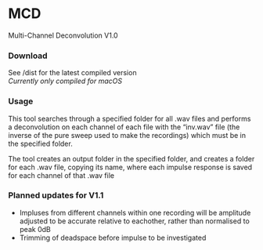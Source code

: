 # MCD
Multi-Channel Deconvolution V1.0

### Download
See /dist for the latest compiled version  
*Currently only compiled for macOS*  

### Usage
This tool searches through a specified folder for all .wav files and performs a deconvolution on each channel of each file with the “inv.wav” file (the inverse of the pure sweep used to make the recordings) which must be in the specified folder.

The tool creates an output folder in the specified folder, and creates a folder for each .wav file, copying its name, where each impulse response is saved for each channel of that .wav file

### Planned updates for V1.1
- Impluses from different channels within one recording will be amplitude adjusted to be accurate relative to eachother, rather than normalised to peak 0dB
- Trimming of deadspace before impulse to be investigated
